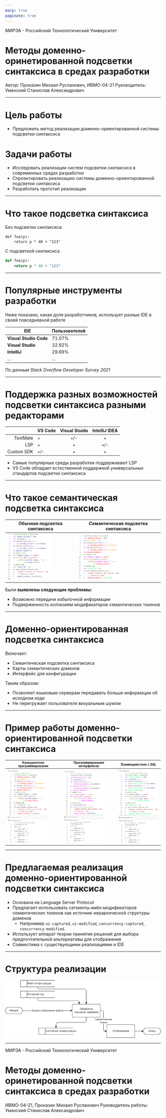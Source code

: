 ```yaml
---
marp: true
paginate: true
---
```


МИРЭА - Российский Технологический Университет

# Методы доменно-оринетированной подсветки синтаксиса в средах разработки

Автор: Проказин Михаил Русланович, ИВМО-04-21
Руководитель: Уманский Станислав Александрович

--- 

# Цель работы

- Предложить метод реализации доменно-ориентированной системы подсветки синтаксиса

# Задачи работы

- Исследовать реализации систем подсветки синтаксиса в современных средах разработки
- Спроектировать реализацию системы доменно-ориентированной подсветки синтаксиса
- Разработать прототип реализации

---

# Что такое подсветка синтаксиса

Без подсветки синтаксиса:
```
def foo(p):
    return p * 40 + "123"
```
С подсветкой синтаксиса
```python
def foo(p):
    return p * 40 + "123"
```

---

# Популярные инструменты разработки

Ниже показано, какая доля разработчиков, использует разные IDE в своей повседневной работе

| IDE                    | Пользователей |
| --------------         | ------------- |
| __Visual Studio Code__ | 71.07%        |
| __Visual Studio__      | 32.92%        |
| __IntelliJ__           | 29.69%        |
| ...                    | ...           |

_По данным Stack Overflow Developer Survey 2021_

---

# Поддержка разных возможностей подсветки синтаксиса разными редакторами

|            | VS Code | Visual Stuido | IntelliJ IDEA |
|-----------:|:--------|:-------------:|:-------------:|
| TextMate   |     +   |     +/-       |      +        | 
| LSP        |     +   |     +         |      +/-      | 
| Custom SDK |     +/- |     +         |      +        | 

- Самые популярные среды разработки поддерживают LSP
- VS Code обладает естественной поддержкой универсальных стандартов подсветки синтаксиса

---

# Что такое семантическая подсветка синтаксиса

<style>
    div.static-vs-semantic img { width: 10em; }
</style>

<div class="static-vs-semantic">

| Обычная подсветка синтаксиса             | Семантическая подсветка синтаксиса          |
| -                                            | -                                           |
| ![](./pictures/semantic-highlitning-off.png) | ![](./pictures/semantic-highlitning-on.png) | 

</div>

Были **выявлены следующие проблемы:**

- Возможно передачи избыточной информации
- Подверженность коллизиям модификаторов семантических токенов

---

# Доменно-ориентированная подсветка синтаксиса

Включает:

- Семантическая подсветка синтаксиса
- Карты семантических доменов
- Интерфейс для конфигурации

Таким образом:

- Позволяет языковым серверам передавать больше информации об исходном коде
- Не перегружает пользователя визуальным шумом

---

# Пример работы доменно-ориентированной подсветки синтаксиса

<style>
    div.dsh-comparison img { width: 9.3em; }
    div.dsh-comparison th { font-size: 0.7em }
</style>

<div class="dsh-comparison">

| Конкурентное программирование              | Программирование интерфейсов      | Взаимодействие с SQL               |
| -----------------------------------------  | --------------------------------- | ---------------------------------  |
| ![](./pictures/dsh-sample-concurrency.png) | ![](./pictures/dsh-sample-ui.png) | ![](./pictures/dsh-sample-sql.png) |

</div>

---

# Предлагаемая реализация доменно-ориентированной подсветки синтаксиса

- Основана на Language Server Protocol
- Предлагает использовать сегменты имён модификаторов семантических токенов как источник иерархической структуры доменов
    - Напроимер `ui-captured`, `ui-modified`, `concurrency-captured`, `concurrency-modified`.
- Использует аппарат теории принятия решений для выбора предпочтительной альтернативы для отображения
- Совместима с существующими реализациями и IDE

---

# Структура реализации

![](./pictures/dsh-how-it-works.png)

---

МИРЭА - Российский Технологический Университет

# Методы доменно-оринетированной подсветки синтаксиса в средах разработки

ИВМО-04-21, Проказин Михаил Русланович
Руководитель работы: Уманский Станислав Александрович
